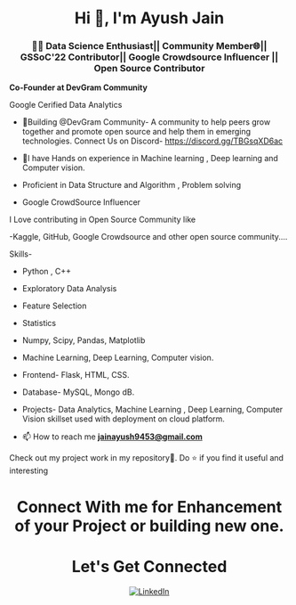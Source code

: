 <h1 align="center">Hi 👋, I'm Ayush Jain</h1>
<h3 align="center">👩‍💻 Data Science Enthusiast|| Community Member🌐|| GSSoC'22 Contributor|| Google Crowdsource Influencer || Open Source Contributor</h3>

**Co-Founder at DevGram Community**

Google Cerified Data Analytics

- 🎉Building @DevGram Community- A community to help peers grow together and promote open source and help them in emerging technologies.
Connect Us on  Discord- https://discord.gg/TBGsqXD6ac 

- 🌱I have Hands on experience in Machine learning , Deep learning and Computer vision.
- Proficient in Data Structure and Algorithm , Problem solving 
- Google CrowdSource Influencer
   

<!--
<h3 align="left">Connect with me:</h3>
<p align="left">
<a href="https://www.linkedin.com/in/ayush-jain-001" target="blank"><img align="center" src="https://raw.githubusercontent.com/ayush-jain-001/github-profile-readme-generator/master/src/images/icons/Social/linked-in-alt.svg" alt="ayush-jain-001" height="30" width="40" /></a>
</p>

-->

I Love contributing in Open Source Community like 

-Kaggle, GitHub, Google Crowdsource and other open source community....

Skills-
- Python , C++
- Exploratory Data Analysis
- Feature Selection
- Statistics
- Numpy, Scipy, Pandas, Matplotlib
- Machine Learning, Deep Learning, Computer vision.

- Frontend- Flask, HTML, CSS.

- Database- MySQL, Mongo dB.

- Projects-
Data Analytics, Machine Learning , Deep Learning, Computer Vision skillset used with deployment on cloud platform.

- 📫 How to reach me **jainayush9453@gmail.com**

  
Check out my project work in my repository🙌.
Do ⭐ if you find it useful and interesting
<table>
  <tr>
   
<!--
<td><img src="https://github-readme-stats.vercel.app/api?username=AyushJain001&include_all_commits=true&count_private=true&show_icons=true&line_height=20&title_color=7A7ADB&icon_color=2234AE&text_color=D3D3D3&bg_color=0,000000,130F40" alt="Ayush Jain" />
    <td><img src="https://github-readme-stats.vercel.app/api/top-langs?username=AyushJain001&show_icons=true&locale=en&layout=compact&title_color=7A7ADB&icon_color=2234AE&text_color=D3D3D3&bg_color=0,000000,130F40" alt="Ayush Jain" /></td>
  </tr>
</table>

<div align="center">
<p><img align="center" src="https://github-readme-streak-stats.herokuapp.com/?user=AyushJain001&theme=dark" alt="AyushJain001" /></p>
  </div>

-->




<h1 align="center">Connect With me  for Enhancement of your Project or building new one. </h1>
<h1 align="center">Let's Get Connected</h1>

<div align="center">


<a  href="https://www.linkedin.com/in/ayushjain3011/" target="_blank"><img alt="LinkedIn" src="https://img.shields.io/badge/linkedin%20-%230077B5.svg?&style=for-the-badge&logo=linkedin&logoColor=white" /></a>



   
   
</div>





